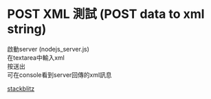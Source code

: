 POST XML 測試 (POST data to xml string)
===================

啟動server (nodejs_server.js) <br>
在textarea中輸入xml<br>
按送出<br>
可在console看到server回傳的xml訊息<br>

[stackblitz ](https://fjs-post-xml2string.stackblitz.io)
